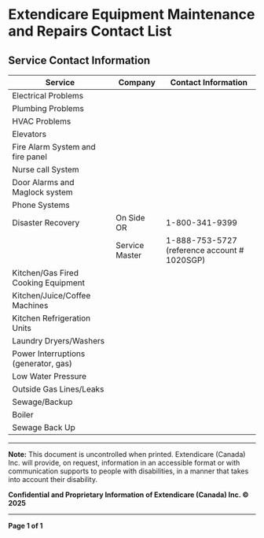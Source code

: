 # Extendicare Equipment Maintenance and Repairs Contact List

## Service Contact Information

| Service                                   | Company          | Contact Information                          |
|-------------------------------------------|------------------|---------------------------------------------|
| Electrical Problems                       |                  |                                             |
| Plumbing Problems                         |                  |                                             |
| HVAC Problems                             |                  |                                             |
| Elevators                                 |                  |                                             |
| Fire Alarm System and fire panel         |                  |                                             |
| Nurse call System                         |                  |                                             |
| Door Alarms and Maglock system           |                  |                                             |
| Phone Systems                             |                  |                                             |
| Disaster Recovery                         | On Side OR       | 1-800-341-9399                              |
|                                           | Service Master    | 1-888-753-5727 (reference account # 1020SGP) |
| Kitchen/Gas Fired Cooking Equipment       |                  |                                             |
| Kitchen/Juice/Coffee Machines             |                  |                                             |
| Kitchen Refrigeration Units               |                  |                                             |
| Laundry Dryers/Washers                   |                  |                                             |
| Power Interruptions (generator, gas)     |                  |                                             |
| Low Water Pressure                        |                  |                                             |
| Outside Gas Lines/Leaks                   |                  |                                             |
| Sewage/Backup                             |                  |                                             |
| Boiler                                    |                  |                                             |
| Sewage Back Up                           |                  |                                             |

----

**Note:** This document is uncontrolled when printed. Extendicare (Canada) Inc. will provide, on request, information in an accessible format or with communication supports to people with disabilities, in a manner that takes into account their disability.

**Confidential and Proprietary Information of Extendicare (Canada) Inc. © 2025**

----

**Page 1 of 1**